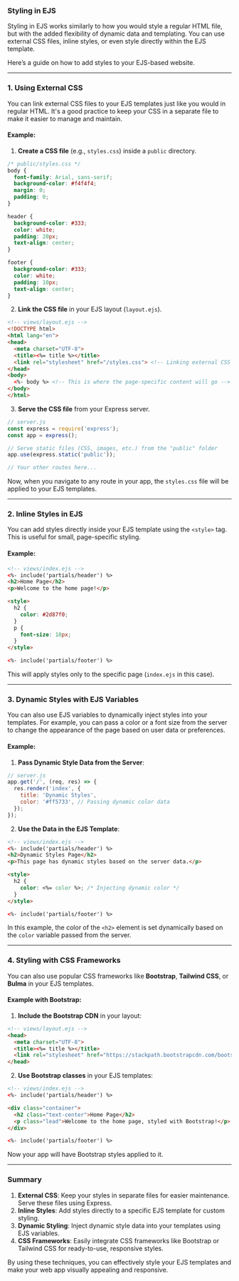 ### Styling in EJS

Styling in EJS works similarly to how you would style a regular HTML file, but with the added flexibility of dynamic data and templating. You can use external CSS files, inline styles, or even style directly within the EJS template.

Here’s a guide on how to add styles to your EJS-based website.

---

### **1. Using External CSS**

You can link external CSS files to your EJS templates just like you would in regular HTML. It's a good practice to keep your CSS in a separate file to make it easier to manage and maintain.

#### Example:

1. **Create a CSS file** (e.g., `styles.css`) inside a `public` directory.

```css
/* public/styles.css */
body {
  font-family: Arial, sans-serif;
  background-color: #f4f4f4;
  margin: 0;
  padding: 0;
}

header {
  background-color: #333;
  color: white;
  padding: 20px;
  text-align: center;
}

footer {
  background-color: #333;
  color: white;
  padding: 10px;
  text-align: center;
}
```

2. **Link the CSS file** in your EJS layout (`layout.ejs`).

```html
<!-- views/layout.ejs -->
<!DOCTYPE html>
<html lang="en">
<head>
  <meta charset="UTF-8">
  <title><%= title %></title>
  <link rel="stylesheet" href="/styles.css"> <!-- Linking external CSS -->
</head>
<body>
  <%- body %> <!-- This is where the page-specific content will go -->
</body>
</html>
```

3. **Serve the CSS file** from your Express server.

```javascript
// server.js
const express = require('express');
const app = express();

// Serve static files (CSS, images, etc.) from the "public" folder
app.use(express.static('public'));

// Your other routes here...
```

Now, when you navigate to any route in your app, the `styles.css` file will be applied to your EJS templates.

---

### **2. Inline Styles in EJS**

You can add styles directly inside your EJS template using the `<style>` tag. This is useful for small, page-specific styling.

#### Example:

```html
<!-- views/index.ejs -->
<%- include('partials/header') %>
<h2>Home Page</h2>
<p>Welcome to the home page!</p>

<style>
  h2 {
    color: #2d87f0;
  }
  p {
    font-size: 18px;
  }
</style>

<%- include('partials/footer') %>
```

This will apply styles only to the specific page (`index.ejs` in this case).

---

### **3. Dynamic Styles with EJS Variables**

You can also use EJS variables to dynamically inject styles into your templates. For example, you can pass a color or a font size from the server to change the appearance of the page based on user data or preferences.

#### Example:

1. **Pass Dynamic Style Data from the Server**:

```javascript
// server.js
app.get('/', (req, res) => {
  res.render('index', {
    title: 'Dynamic Styles',
    color: '#ff5733', // Passing dynamic color data
  });
});
```

2. **Use the Data in the EJS Template**:

```html
<!-- views/index.ejs -->
<%- include('partials/header') %>
<h2>Dynamic Styles Page</h2>
<p>This page has dynamic styles based on the server data.</p>

<style>
  h2 {
    color: <%= color %>; /* Injecting dynamic color */
  }
</style>

<%- include('partials/footer') %>
```

In this example, the color of the `<h2>` element is set dynamically based on the `color` variable passed from the server.

---

### **4. Styling with CSS Frameworks**

You can also use popular CSS frameworks like **Bootstrap**, **Tailwind CSS**, or **Bulma** in your EJS templates.

#### Example with Bootstrap:

1. **Include the Bootstrap CDN** in your layout:

```html
<!-- views/layout.ejs -->
<head>
  <meta charset="UTF-8">
  <title><%= title %></title>
  <link rel="stylesheet" href="https://stackpath.bootstrapcdn.com/bootstrap/4.3.1/css/bootstrap.min.css"> <!-- Bootstrap -->
</head>
```

2. **Use Bootstrap classes** in your EJS templates:

```html
<!-- views/index.ejs -->
<%- include('partials/header') %>

<div class="container">
  <h2 class="text-center">Home Page</h2>
  <p class="lead">Welcome to the home page, styled with Bootstrap!</p>
</div>

<%- include('partials/footer') %>
```

Now your app will have Bootstrap styles applied to it.

---

### **Summary**

1. **External CSS**: Keep your styles in separate files for easier maintenance. Serve these files using Express.
2. **Inline Styles**: Add styles directly to a specific EJS template for custom styling.
3. **Dynamic Styling**: Inject dynamic style data into your templates using EJS variables.
4. **CSS Frameworks**: Easily integrate CSS frameworks like Bootstrap or Tailwind CSS for ready-to-use, responsive styles.

By using these techniques, you can effectively style your EJS templates and make your web app visually appealing and responsive.
